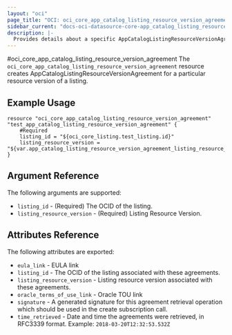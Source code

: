 ```yaml
---
layout: "oci"
page_title: "OCI: oci_core_app_catalog_listing_resource_version_agreement"
sidebar_current: "docs-oci-datasource-core-app_catalog_listing_resource_version_agreement"
description: |-
  Provides details about a specific AppCatalogListingResourceVersionAgreement
---
```


#oci_core_app_catalog_listing_resource_version_agreement
The `oci_core_app_catalog_listing_resource_version_agreement` resource creates AppCatalogListingResourceVersionAgreement for a particular resource version of a listing.

## Example Usage

```hcl
resource "oci_core_app_catalog_listing_resource_version_agreement" "test_app_catalog_listing_resource_version_agreement" {
	#Required
	listing_id = "${oci_core_listing.test_listing.id}"
	listing_resource_version = "${var.app_catalog_listing_resource_version_agreement_listing_resource_version}"
}
```

## Argument Reference

The following arguments are supported:

* `listing_id` - (Required) The OCID of the listing.
* `listing_resource_version` - (Required) Listing Resource Version.


## Attributes Reference

The following attributes are exported:

* `eula_link` - EULA link
* `listing_id` - The OCID of the listing associated with these agreements.
* `listing_resource_version` - Listing resource version associated with these agreements.
* `oracle_terms_of_use_link` - Oracle TOU link
* `signature` - A generated signature for this agreement retrieval operation which should be used in the create subscription call. 
* `time_retrieved` - Date and time the agreements were retrieved, in RFC3339 format. Example: `2018-03-20T12:32:53.532Z` 

